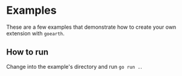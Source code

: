 # Examples

These are a few examples that demonstrate how to create your own extension with `goearth`.

## How to run

Change into the example's directory and run `go run .`.